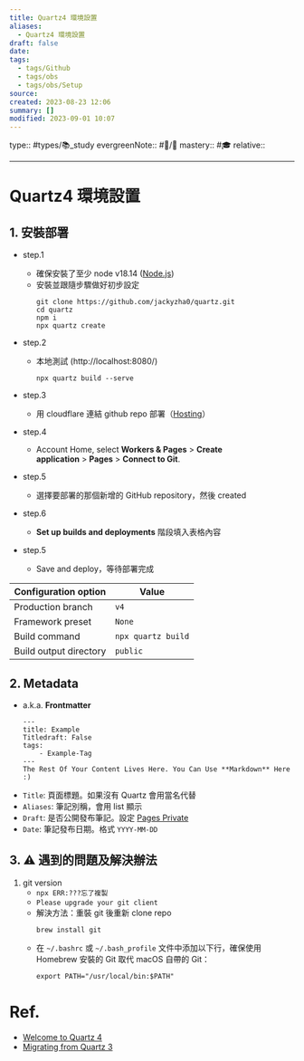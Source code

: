 ```yaml
---
title: Quartz4 環境設置
aliases:
  - Quartz4 環境設置
draft: false
date: 
tags:
  - tags/Github
  - tags/obs
  - tags/obs/Setup
source: 
created: 2023-08-23 12:06
summary: []
modified: 2023-09-01 10:07
---
```

type:: #types/📚_study
evergreenNote:: #🔅/🌱
mastery:: #🎓
relative::

---
# Quartz4 環境設置
## 1. 安裝部署
- step.1 
	- 確保安裝了至少 node v18.14 ([Node.js](https://nodejs.org/))
	- 安裝並跟隨步驟做好初步設定
		``` 
		git clone https://github.com/jackyzha0/quartz.git
		cd quartz
		npm i
		npx quartz create
		```

- step.2
	-  本地測試 (http://localhost:8080/)
		```
		npx quartz build --serve
		```
- step.3
	- 用 cloudflare 連結 github repo 部署（[Hosting](https://quartz.jzhao.xyz/hosting#cloudflare-pages)）
- step.4
	- Account Home, select **Workers & Pages** > **Create application** > **Pages** > **Connect to Git**.
- step.5
	- 選擇要部署的那個新增的 GitHub repository，然後 created
- step.6
	- **Set up builds and deployments** 階段填入表格內容
- step.5
	- Save and deploy，等待部署完成

|Configuration option|Value|
|---|---|
|Production branch|`v4`|
|Framework preset|`None`|
|Build command|`npx quartz build`|
|Build output directory|`public`|

## 2. Metadata
- a.k.a. **Frontmatter**
	``` 
	---
	title: Example 
	Titledraft: False
	tags: 
		- Example-Tag
	---
	The Rest Of Your Content Lives Here. You Can Use **Markdown** Here :)
	
	```
- `Title`: 頁面標題。如果沒有 Quartz 會用當名代替
- `Aliases`: 筆記別稱，會用 list 顯示
- `Draft`: 是否公開發布筆記。設定 [Pages Private](https://quartz.jzhao.xyz/features/private-pages) 
- `Date`: 筆記發布日期。格式 `YYYY-MM-DD` 
## 3. ⚠️ 遇到的問題及解決辦法
1. git version
	- `npx ERR:???忘了複製`
	- `Please upgrade your git client`
	- 解決方法：重裝 git 後重新 clone repo
		```
		brew install git
		```
	- 在 `~/.bashrc` 或 `~/.bash_profile` 文件中添加以下行，確保使用 Homebrew 安裝的 Git 取代 macOS 自帶的 Git：
		```
		export PATH="/usr/local/bin:$PATH"
		```

# Ref.
- [Welcome to Quartz 4](https://quartz.jzhao.xyz/)
- [Migrating from Quartz 3](https://quartz.jzhao.xyz/migrating-from-Quartz-3)